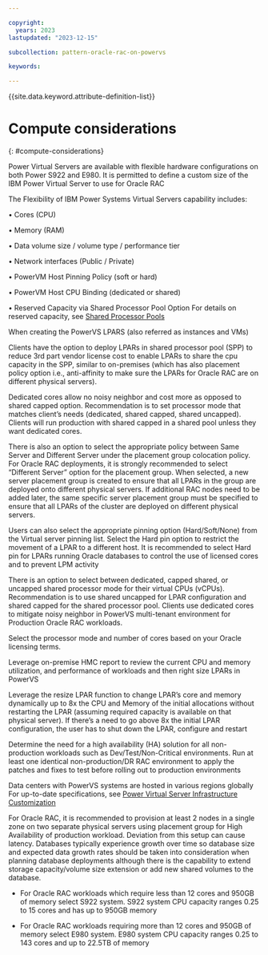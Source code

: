 ```yaml
---

copyright:
  years: 2023
lastupdated: "2023-12-15"

subcollection: pattern-oracle-rac-on-powervs

keywords:

---
```


{{site.data.keyword.attribute-definition-list}}

# Compute considerations
{: #compute-considerations}

Power Virtual Servers are available with flexible hardware configurations on both Power S922 and E980. It is permitted to define a custom size of the IBM Power Virtual Server to use for Oracle RAC

The Flexibility of IBM Power Systems Virtual Servers capability includes:

• Cores (CPU)

• Memory (RAM)

• Data volume size / volume type / performance tier

• Network interfaces (Public / Private)

• PowerVM Host Pinning Policy (soft or hard)

• PowerVM Host CPU Binding (dedicated or shared)

• Reserved Capacity via Shared Processor Pool Option
For details on reserved capacity, see [Shared Processor Pools](https://cloud.ibm.com/docs/power-iaas?topic=power-iaas-manage-SPP)

When creating the PowerVS LPARS (also referred as instances and VMs)

Clients have the option to deploy LPARs in shared processor pool (SPP) to reduce 3rd part vendor license cost to enable LPARs to share the cpu capacity in the SPP, similar to on-premises (which has also placement policy option i.e., anti-affinity to make sure the LPARs for Oracle RAC are on different physical servers).

Dedicated cores allow no noisy neighbor and cost more as opposed to shared capped option. Recommendation is to set processor mode that matches client’s needs (dedicated, shared capped, shared uncapped). Clients will run production with shared capped in a shared pool unless they want dedicated cores.

There is also an option to select the appropriate policy between Same Server and Different Server under the placement group colocation policy. For Oracle RAC deployments, it is strongly recommended to select “Different Server” option for the placement group. When selected, a new server placement group is created to ensure that all LPARs in the group are deployed onto different physical servers. If additional RAC nodes need to be added later, the same specific server placement group must be specified to ensure that all LPARs of the cluster are deployed on different physical servers.

Users can also select the appropriate pinning option (Hard/Soft/None) from the Virtual server pinning list. Select the Hard pin option to restrict the movement of a LPAR to a different host. It is recommended to select Hard pin for LPARs running Oracle databases to control the use of licensed cores and to prevent LPM activity

There is an option to select between dedicated, capped shared, or uncapped shared processor mode for their virtual CPUs (vCPUs). Recommendation is to use shared uncapped for LPAR configuration and shared capped for the shared processor pool. Clients use dedicated cores to mitigate noisy neighbor in PowerVS multi-tenant environment for Production Oracle RAC workloads.

Select the processor mode and number of cores based on your Oracle licensing terms.

Leverage on-premise HMC report to review the current CPU and memory utilization, and performance of workloads and then right size LPARs in PowerVS

Leverage the resize LPAR function to change LPAR’s core and memory dynamically up to 8x the CPU and Memory of the initial allocations without restarting the LPAR (assuming required capacity is available on that physical server). If there’s a need to go above 8x the initial LPAR configuration, the user has to shut down the LPAR, configure and restart

Determine the need for a high availability (HA) solution for all non-production workloads such as Dev/Test/Non-Critical environments. Run at least one identical non-production/DR RAC environment to apply the patches and fixes to test before rolling out to production environments

Data centers with PowerVS systems are hosted in various regions globally
For up-to-date specifications, see [Power Virtual Server Infrastructure Customization](https://cloud.ibm.com/docs/power-iaas?topic=power-iaas-about-virtual-server#hardware-specifications)


For Oracle RAC, it is recommended to provision at least 2 nodes in a single zone on two separate physical servers using placement group for High Availability of production workload. Deviation from this setup can cause latency. Databases typically experience growth over time so database size and expected data growth rates should be taken into consideration when planning database deployments although there is the capability to extend storage capacity/volume size extension or add new shared volumes to the database.

-   For Oracle RAC workloads which require less than 12 cores and 950GB of memory select S922 system. S922 system CPU capacity ranges 0.25 to 15 cores and has up to 950GB memory

-   For Oracle RAC workloads requiring more than 12 cores and 950GB of memory select E980 system. E980 system CPU capacity ranges 0.25 to 143 cores and up to 22.5TB of memory
